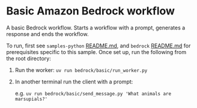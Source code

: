 # Basic Amazon Bedrock workflow

A basic Bedrock workflow. Starts a workflow with a prompt, generates a response and ends the workflow.

To run, first see `samples-python` [README.md](../../README.md), and `bedrock` [README.md](../README.md) for prerequisites specific to this sample. Once set up, run the following from the root directory:

1. Run the worker: `uv run bedrock/basic/run_worker.py`
2. In another terminal run the client with a prompt:

    e.g. `uv run bedrock/basic/send_message.py 'What animals are marsupials?'`